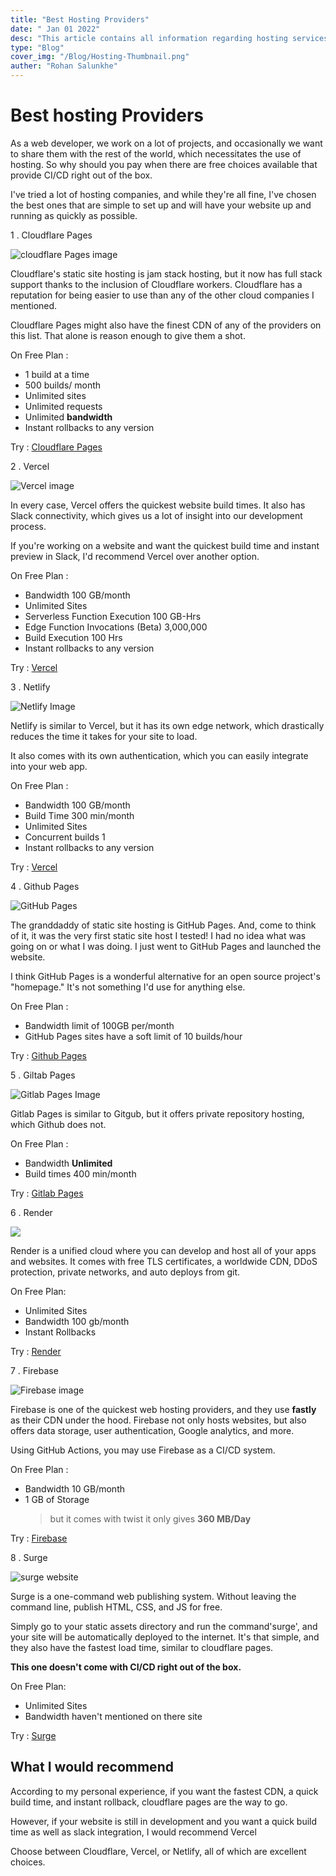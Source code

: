 ```yaml
---
title: "Best Hosting Providers"
date: " Jan 01 2022"
desc: "This article contains all information regarding hosting services such as githubpages, cloudflare pages, netlify, vercel, and firebase."
type: "Blog"
cover_img: "/Blog/Hosting-Thumbnail.png"
auther: "Rohan Salunkhe"
---
```


# Best hosting Providers

As a web developer, we work on a lot of projects, and occasionally we want to share them with the rest of the world, which necessitates the use of hosting. So why should you pay when there are free choices available that provide CI/CD right out of the box.

I've tried a lot of hosting companies, and while they're all fine, I've chosen the best ones that are simple to set up and will have your website up and running as quickly as possible.

1 . Cloudflare Pages

![cloudflare Pages image ](https://res.cloudinary.com/amrohan/image/upload/v1641011690/Images/djuaz3odyjuesiugksvw.png)

Cloudflare's static site hosting is jam stack hosting, but it now has full stack support thanks to the inclusion of Cloudflare workers. Cloudflare has a reputation for being easier to use than any of the other cloud companies I mentioned.

Cloudflare Pages might also have the finest CDN of any of the providers on this list. That alone is reason enough to give them a shot.

On Free Plan :

- 1 build at a time
- 500 builds/ month
- Unlimited sites
- Unlimited requests
- Unlimited **bandwidth**
- Instant rollbacks to any version

Try : [Cloudflare Pages](https://pages.cloudflare.com/)

2 . Vercel

![Vercel image ](https://res.cloudinary.com/amrohan/image/upload/v1641012339/Images/hfq12jjkx5tjkeiqnflq.png)

In every case, Vercel offers the quickest website build times. It also has Slack connectivity, which gives us a lot of insight into our development process.

If you're working on a website and want the quickest build time and instant preview in Slack, I'd recommend Vercel over another option.

On Free Plan :

- Bandwidth 100 GB/month
- Unlimited Sites
- Serverless Function Execution 100 GB-Hrs
- Edge Function Invocations (Beta) 3,000,000
- Build Execution 100 Hrs
- Instant rollbacks to any version

Try : [Vercel](https://vercel.com/)

3 . Netlify

![Netlify Image ](https://res.cloudinary.com/amrohan/image/upload/v1641012809/Images/nnzbdplbjm9c1qvr22j0.png)

Netlify is similar to Vercel, but it has its own edge network, which drastically reduces the time it takes for your site to load.

It also comes with its own authentication, which you can easily integrate into your web app.

On Free Plan :

- Bandwidth 100 GB/month
- Build Time 300 min/month
- Unlimited Sites
- Concurrent builds 1
- Instant rollbacks to any version

Try : [Vercel](https://www.netlify.com/)

4 . Github Pages

![GitHub Pages ](https://res.cloudinary.com/amrohan/image/upload/v1641013509/Images/vf1dc7dswwei2z4wkjkh.png)

The granddaddy of static site hosting is GitHub Pages. And, come to think of it, it was the very first static site host I tested! I had no idea what was going on or what I was doing. I just went to GitHub Pages and launched the website.

I think GitHub Pages is a wonderful alternative for an open source project's "homepage." It's not something I'd use for anything else.

On Free Plan :

- Bandwidth limit of 100GB per/month
- GitHub Pages sites have a soft limit of 10 builds/hour

Try : [Github Pages](https://pages.github.com/)

5 . Giltab Pages

![Gitlab Pages Image ](https://res.cloudinary.com/amrohan/image/upload/v1641013846/Images/ls8repmibjtccandbil9.jpg)

Gitlab Pages is similar to Gitgub, but it offers private repository hosting, which Github does not.

On Free Plan :

- Bandwidth **Unlimited**
- Build times 400 min/month

Try : [Gitlab Pages](https://gitlab.com/)

6 . Render

![](https://res.cloudinary.com/amrohan/image/upload/v1641014682/Images/ez9ms4kxd4sqhiftd6yw.png)

Render is a unified cloud where you can develop and host all of your apps and websites. It comes with free TLS certificates, a worldwide CDN, DDoS protection, private networks, and auto deploys from git.

On Free Plan:

- Unlimited Sites
- Bandwidth 100 gb/month
- Instant Rollbacks

Try : [Render](https://render.com/)

7 . Firebase

![Firebase image ](https://res.cloudinary.com/amrohan/image/upload/v1641016717/Images/zpm4pvl4aasu6tifiwxt.jpg)

Firebase is one of the quickest web hosting providers, and they use **fastly** as their CDN under the hood.
Firebase not only hosts websites, but also offers data storage, user authentication, Google analytics, and more.

Using GitHub Actions, you may use Firebase as a CI/CD system.

On Free Plan :

- Bandwidth 10 GB/month
- 1 GB of Storage
  > but it comes with twist it only gives **360 MB/Day**

Try : [Firebase](https://firebase.google.com/)

8 . Surge

![surge website](https://res.cloudinary.com/amrohan/image/upload/v1641014468/Images/lhlmdjashdqu3mcpibfb.png)

Surge is a one-command web publishing system. Without leaving the command line, publish HTML, CSS, and JS for free.

Simply go to your static assets directory and run the command'surge', and your site will be automatically deployed to the internet. It's that simple, and they also have the fastest load time, similar to cloudflare pages.

**This one doesn't come with CI/CD right out of the box.**

On Free Plan:

- Unlimited Sites
- Bandwidth haven't mentioned on there site

Try : [Surge](https://surge.sh)

## What I would recommend

According to my personal experience, if you want the fastest CDN, a quick build time, and instant rollback, cloudflare pages are the way to go.

However, if your website is still in development and you want a quick build time as well as slack integration, I would recommend Vercel

Choose between Cloudflare, Vercel, or Netlify, all of which are excellent choices.
